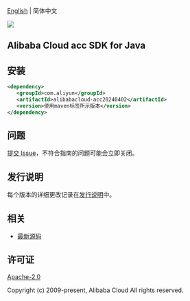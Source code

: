 [English](README.md) | 简体中文

![](https://aliyunsdk-pages.alicdn.com/icons/AlibabaCloud.svg)

## Alibaba Cloud acc SDK for Java

## 安装

```xml
<dependency>
   <groupId>com.aliyun</groupId>
   <artifactId>alibabacloud-acc20240402</artifactId>
   <version>使用maven标签所示版本</version>
</dependency>
```

## 问题

[提交 Issue](https://github.com/aliyun/alibabacloud-java-async-sdk/issues/new)，不符合指南的问题可能会立即关闭。

## 发行说明

每个版本的详细更改记录在[发行说明](./ChangeLog.txt)中。

## 相关

- [最新源码](https://github.com/aliyun/alibabacloud-async-java-sdk/)

## 许可证

[Apache-2.0](http://www.apache.org/licenses/LICENSE-2.0)

Copyright (c) 2009-present, Alibaba Cloud All rights reserved.
